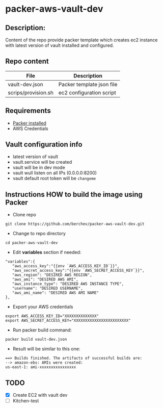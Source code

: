 # packer-aws-vault-dev

## Description:
Content of the repo provide packer template which creates ec2 instance with latest version of vault installed and configured.

## Repo content
| File                   | Description                      |
|         ---            |                ---               |
| vault-dev.json | Packer template json file |
| scrips/provision.sh | ec2 configuration script |

## Requirements
- [Packer installed](https://www.packer.io/)
- AWS Credentials

## Vault configuration info
- latest version of vault
- vault.service will be created
- vault will be in dev mode
- vault wull listen on all IPs (0.0.0.0:8200)
- vault default root token will be `changeme`

## Instructions HOW to build the image using Packer
- Clone repo
```
git clone https://github.com/berchev/packer-aws-vault-dev.git
```
- Change to repo directory
```
cd packer-aws-vault-dev
```
- Edit **variables** section if needed:
```
"variables":{
   "aws_access_key":"{{env `AWS_ACCESS_KEY_ID`}}",
   "aws_secret_access_key":"{{env `AWS_SECRET_ACCESS_KEY`}}",
   "aws_region": "DESIRED AWS REGION",
   "aws_ami": "DESIRED AWS AMI",
   "aws_instance_type": "DESIRED AWS INSTANCE TYPE",
   "username": "DESIRED USERNAME",
   "aws_ami_name": "DESIRED AWS AMI NAME"
},
``` 
- Export your AWS credentials
```
export AWS_ACCESS_KEY_ID="XXXXXXXXXXXXXX"
export AWS_SECRET_ACCESS_KEY="XXXXXXXXXXXXXXXXXXXXXXXX"
```
- Run packer build command:
```
packer build vault-dev.json
```
- Result will be similar to this one:
```
==> Builds finished. The artifacts of successful builds are:
--> amazon-ebs: AMIs were created:
us-east-1: ami-xxxxxxxxxxxxxxxx
```

## TODO
- [x] Create EC2 with vault dev
- [ ] Kitchen-test
